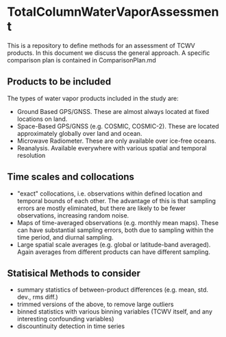 # TotalColumnWaterVaporAssessment
This is a repository to define methods for an assessment of TCWV products.  In this document we discuss the general approach.  A specific comparison plan is contained in ComparisonPlan.md

## Products to be included
The types of water vapor products included in the study are:
* Ground Based GPS/GNSS.  These are almost always located at fixed locations on land.
* Space-Based GPS/GNSS (e.g. COSMIC, COSMIC-2).  These are located approximately globally over land and ocean.
* Microwave Radiometer.  These are only available over ice-free oceans.
* Reanalysis.  Available everywhere with various spatial and temporal resolution
  
## Time scales and collocations
* "exact" collocations, i.e. observations within defined location and temporal bounds of each other.  The advantage of this is that sampling errors are mostly eliminated, but there are likely to be fewer observations, increasing random noise.
* Maps of time-averaged observations (e.g. monthly mean maps).  These can have substantial sampling errors, both due to sampling within the time period, and diurnal sampling.
* Large spatial scale averages (e.g. global or latitude-band averaged).  Again averages from different products can have different sampling.

## Statisical Methods to consider
* summary statistics of between-product differences (e.g. mean, std. dev., rms diff.)
* trimmed versions of the above, to remove large outliers
* binned statistics with various binning variables (TCWV itself, and any interesting confounding variables)
* discountinuity detection in time series


